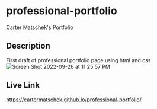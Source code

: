# professional-portfolio
Carter Matschek's Portfolio
## Description
First draft of professional portfolio page using html and css
![Screen Shot 2022-09-26 at 11 25 57 PM](https://user-images.githubusercontent.com/112192098/192431714-149ee115-b0a1-4ffd-9dcb-db79b30b4549.png)
## Live Link
https://cartermatschek.github.io/professional-portfolio/
